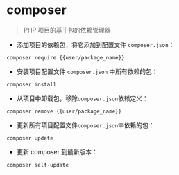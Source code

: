 # composer

> PHP 项目的基于包的依赖管理器

- 添加项目的依赖包，将它添加到配置文件 `composer.json`：

`composer require {{user/package_name}}`

- 安装项目配置文件 `composer.json` 中所有依赖的包：

`composer install`

- 从项目中卸载包，移除`composer.json`依赖定义：

`composer remove {{user/package_name}}`

- 更新所有项目配置文件`composer.json`中依赖的包：

`composer update`

- 更新 composer 到最新版本：

`composer self-update`

[#]: contributors: ([琳小梁]，[启威])